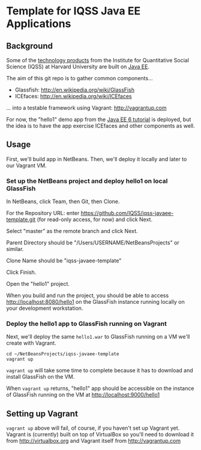 # Template for IQSS Java EE Applications

## Background

Some of the [technology products][] from the Institute for Quantitative Social Science (IQSS) at Harvard University are built on [Java EE][].

[technology products]: http://www.iq.harvard.edu/products
[Java EE]: http://en.wikipedia.org/wiki/Java_Platform,_Enterprise_Edition

The aim of this git repo is to gather common components...

- Glassfish: <http://en.wikipedia.org/wiki/GlassFish>
- ICEfaces: <http://en.wikipedia.org/wiki/ICEfaces>

... into a testable framework using Vagrant: http://vagrantup.com 

For now, the "hello1" demo app from the [Java EE 6 tutorial][] is deployed, but the idea is to have the app exercise ICEfaces and other components as well.

[Java EE 6 tutorial]: http://docs.oracle.com/javaee/6/tutorial/doc/

## Usage

First, we'll build app in NetBeans. Then, we'll deploy it locally and later to our Vagrant VM.

### Set up the NetBeans project and deploy hello1 on local GlassFish

In NetBeans, click Team, then Git, then Clone. 

For the Repository URL: enter https://github.com/IQSS/iqss-javaee-template.git (for read-only access, for now) and click Next.

Select "master" as the remote branch and click Next.

Parent Directory should be "/Users/USERNAME/NetBeansProjects" or similar.

Clone Name should be "iqss-javaee-template"

Click Finish.

Open the "hello1" project.

When you build and run the project, you should be able to access <http://localhost:8080/hello1> on the GlassFish instance running locally on your development workstation.

### Deploy the hello1 app to GlassFish running on Vagrant

Next, we'll deploy the same `hello1.war` to GlassFish running on a VM we'll create with Vagrant.

    cd ~/NetBeansProjects/iqss-javaee-template
    vagrant up

`vagrant up` will take some time to complete because it has to download and install GlassFish on the VM.

When `vagrant up` returns, "hello1" app should be accessible on the instance of GlassFish running on the VM at <http://localhost:9000/hello1>

## Setting up Vagrant

`vagrant up` above will fail, of course, if you haven't set up Vagrant yet. Vagrant is (currently) built on top of VirtualBox so you'll need to download it from <http://virtualbox.org> and Vagrant itself from <http://vagrantup.com>
